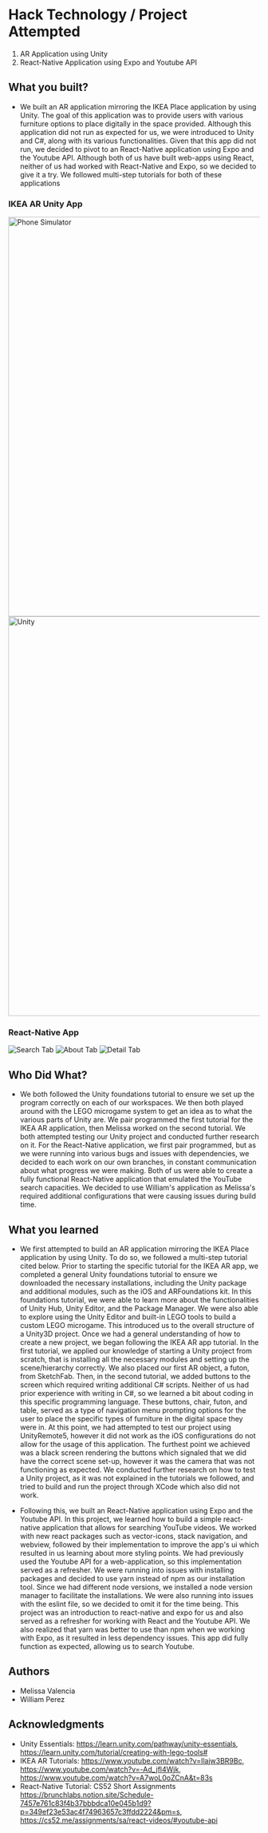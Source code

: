 # Hack Technology / Project Attempted
1. AR Application using Unity
2. React-Native Application using Expo and Youtube API
## What you built? 
- We built an AR application mirroring the IKEA Place application by using Unity. The goal of this application was to provide users with various furniture options to place digitally in the space provided. Although this application did not run as expected for us, we were introduced to Unity and C#, along with its various functionalities. Given that this app did not run, we decided to pivot to an React-Native application using Expo and the Youtube API. Although both of us have built web-apps using React, neither of us had worked with React-Native and Expo, so we decided to give it a try. We followed multi-step tutorials for both of these applications

### IKEA AR Unity App
<img width="800" alt="Phone Simulator" src="https://user-images.githubusercontent.com/72226780/191085119-39df8157-f595-4460-8dd6-364ed6ea7d49.png">
<img width="800" alt="Unity" src="https://user-images.githubusercontent.com/72226780/191085207-110c4d8d-c104-412c-8aa1-303329a605b9.png">

### React-Native App
![Search Tab](https://user-images.githubusercontent.com/72226780/191083025-c4077911-8d65-4053-af2c-05013a1e776a.jpeg)
![About Tab](https://user-images.githubusercontent.com/72226780/191083043-839d6530-5db8-4fd9-bff8-e4c4c4a56623.jpeg)
![Detail Tab](https://user-images.githubusercontent.com/72226780/191083059-06f61e6f-1e82-4626-bb4d-5bd10f48f5b4.jpeg)

## Who Did What?
- We both followed the Unity foundations tutorial to ensure we set up the program correctly on each of our workspaces. We then both played around with the LEGO microgame system to get an idea as to what the various parts of Unity are. We pair programmed the first tutorial for the IKEA AR application, then Melissa worked on the second tutorial. We both attempted testing our Unity project and conducted further research on it. For the React-Native application, we first pair programmed, but as we were running into various bugs and issues with dependencies, we decided to each work on our own branches, in constant communication about what progress we were making. Both of us were able to create a fully functional React-Native application that emulated the YouTube search capacities. We decided to use William's application as Melissa's required additional configurations that were causing issues during build time. 

## What you learned
- We first attempted to build an AR application mirroring the IKEA Place application by using Unity. To do so, we followed a multi-step tutorial cited below. Prior to starting the specific tutorial for the IKEA AR app, we completed a general Unity foundations tutorial to ensure we downloaded the necessary installations, including the Unity package and additional modules, such as the iOS and ARFoundations kit. In this foundations tutorial, we were able to learn more about the functionalities of Unity Hub, Unity Editor, and the Package Manager. We were also able to explore using the Unity Editor and built-in LEGO tools to build a custom LEGO microgame. This introduced us to the overall structure of a Unity3D project. Once we had a general understanding of how to create a new project, we began following the IKEA AR app tutorial. In the first tutorial, we applied our knowledge of starting a Unity project from scratch, that is installing all the necessary modules and setting up the scene/hierarchy correctly. We also placed our first AR object, a futon, from SketchFab. Then, in the second tutorial, we added buttons to the screen which required writing additional C# scripts. Neither of us had prior experience with writing in C#, so we learned a bit about coding in this specific programming language. These buttons, chair, futon, and table, served as a type of navigation menu prompting options for the user to place the specific types of furniture in the digital space they were in. At this point, we had attempted to test our project using UnityRemote5, however it did not work as the iOS configurations do not allow for the usage of this application. The furthest point we achieved was a black screen rendering the buttons which signaled that we did have the correct scene set-up, however it was the camera that was not functioning as expected. We conducted further research on how to test a Unity project, as it was not explained in the tutorials we followed, and tried to build and run the project through XCode which also did not work. 

- Following this, we built an React-Native application using Expo and the Youtube API. In this project, we learned how to build a simple react-native application that allows for searching YouTube videos. We worked with new react packages such as vector-icons, stack navigation, and webview, followed by their implementation to improve the app's ui which resulted in us learning about more styling points. We had previously used the Youtube API for a web-application, so this implementation served as a refresher. We were running into issues with installing packages and decided to use yarn instead of npm as our installation tool. Since we had different node versions, we installed a node version manager to facilitate the installations. We were also running into issues with the eslint file, so we decided to omit it for the time being. This project was an introduction to react-native and expo for us and also served as a refresher for working with React and the Youtube API. We also realized that yarn was better to use than npm when we working with Expo, as it resulted in less dependency issues. This app did fully function as expected, allowing us to search Youtube. 

## Authors
- Melissa Valencia
- William Perez


## Acknowledgments
- Unity Essentials: https://learn.unity.com/pathway/unity-essentials, https://learn.unity.com/tutorial/creating-with-lego-tools#
- IKEA AR Tutorials: https://www.youtube.com/watch?v=Ilajw3BR9Bc, https://www.youtube.com/watch?v=-Ad_jfl4Wjk, https://www.youtube.com/watch?v=A7woL0oZCnA&t=83s
- React-Native Tutorial: CS52 Short Assignments https://brunchlabs.notion.site/Schedule-7457e761c83f4b37bbbdca10e045b1d9?p=349ef23e53ac4f74963657c3ffdd2224&pm=s, https://cs52.me/assignments/sa/react-videos/#youtube-api
